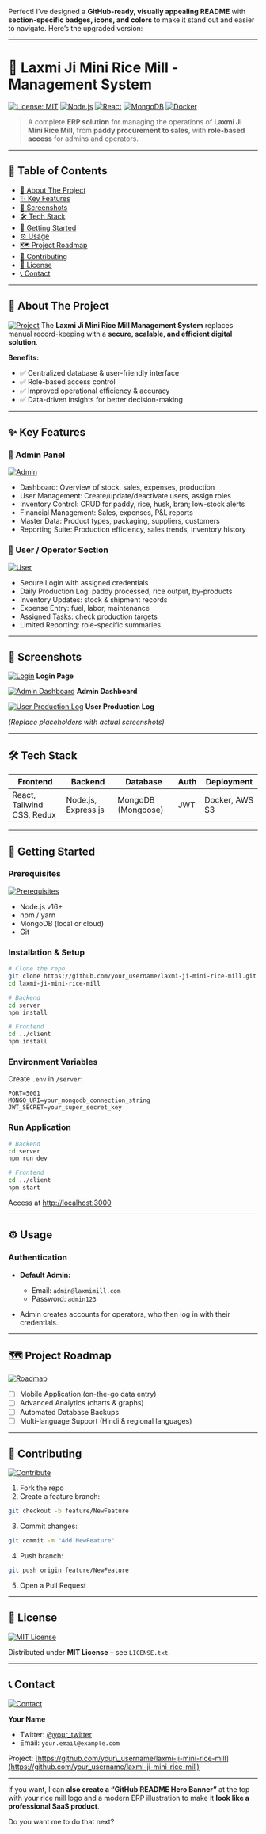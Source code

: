 Perfect! I’ve designed a **GitHub-ready, visually appealing README** with **section-specific badges, icons, and colors** to make it stand out and easier to navigate. Here’s the upgraded version:

---

# 🌾 Laxmi Ji Mini Rice Mill - Management System

[![License: MIT](https://img.shields.io/badge/License-MIT-blue.svg)](LICENSE.txt)
[![Node.js](https://img.shields.io/badge/Node.js-v16+-green)](https://nodejs.org/)
[![React](https://img.shields.io/badge/React-v18-blue)](https://reactjs.org/)
[![MongoDB](https://img.shields.io/badge/MongoDB-v6-green)](https://www.mongodb.com/)
[![Docker](https://img.shields.io/badge/Docker-Ready-blue.svg)](https://www.docker.com/)

> A complete **ERP solution** for managing the operations of **Laxmi Ji Mini Rice Mill**, from **paddy procurement to sales**, with **role-based access** for admins and operators.

---

## 📖 Table of Contents

* [🌟 About The Project](#-about-the-project)
* [✨ Key Features](#-key-features)
* [📸 Screenshots](#-screenshots)
* [🛠️ Tech Stack](#️-tech-stack)
* [🚀 Getting Started](#-getting-started)
* [⚙️ Usage](#-usage)
* [🗺️ Project Roadmap](#-project-roadmap)
* [🤝 Contributing](#-contributing)
* [📜 License](#-license)
* [📞 Contact](#-contact)

---

## 🌟 About The Project

[![Project](https://img.shields.io/badge/Project-ERP-blue)]()
The **Laxmi Ji Mini Rice Mill Management System** replaces manual record-keeping with a **secure, scalable, and efficient digital solution**.

**Benefits:**

* ✅ Centralized database & user-friendly interface
* ✅ Role-based access control
* ✅ Improved operational efficiency & accuracy
* ✅ Data-driven insights for better decision-making

---

## ✨ Key Features

### 🔹 Admin Panel

[![Admin](https://img.shields.io/badge/Admin-Dashboard-blue)]()

* Dashboard: Overview of stock, sales, expenses, production
* User Management: Create/update/deactivate users, assign roles
* Inventory Control: CRUD for paddy, rice, husk, bran; low-stock alerts
* Financial Management: Sales, expenses, P\&L reports
* Master Data: Product types, packaging, suppliers, customers
* Reporting Suite: Production efficiency, sales trends, inventory history

### 🔹 User / Operator Section

[![User](https://img.shields.io/badge/User-Operator-green)]()

* Secure Login with assigned credentials
* Daily Production Log: paddy processed, rice output, by-products
* Inventory Updates: stock & shipment records
* Expense Entry: fuel, labor, maintenance
* Assigned Tasks: check production targets
* Limited Reporting: role-specific summaries

---

## 📸 Screenshots

[![Login](https://via.placeholder.com/150)]()
**Login Page**

[![Admin Dashboard](https://via.placeholder.com/150)]()
**Admin Dashboard**

[![User Production Log](https://via.placeholder.com/150)]()
**User Production Log**

*(Replace placeholders with actual screenshots)*

---

## 🛠️ Tech Stack

| Frontend                   | Backend             | Database           | Auth | Deployment     |
| -------------------------- | ------------------- | ------------------ | ---- | -------------- |
| React, Tailwind CSS, Redux | Node.js, Express.js | MongoDB (Mongoose) | JWT  | Docker, AWS S3 |

---

## 🚀 Getting Started

### Prerequisites

[![Prerequisites](https://img.shields.io/badge/Node-v16+-green)]()

* Node.js v16+
* npm / yarn
* MongoDB (local or cloud)
* Git

### Installation & Setup

```bash
# Clone the repo
git clone https://github.com/your_username/laxmi-ji-mini-rice-mill.git
cd laxmi-ji-mini-rice-mill

# Backend
cd server
npm install

# Frontend
cd ../client
npm install
```

### Environment Variables

Create `.env` in `/server`:

```env
PORT=5001
MONGO_URI=your_mongodb_connection_string
JWT_SECRET=your_super_secret_key
```

### Run Application

```bash
# Backend
cd server
npm run dev

# Frontend
cd ../client
npm start
```

Access at [http://localhost:3000](http://localhost:3000)

---

## ⚙️ Usage

### Authentication

* **Default Admin:**

  * Email: `admin@laxmimill.com`
  * Password: `admin123`

* Admin creates accounts for operators, who then log in with their credentials.

---

## 🗺️ Project Roadmap

[![Roadmap](https://img.shields.io/badge/Roadmap-In%20Progress-yellow)]()

* [ ] Mobile Application (on-the-go data entry)
* [ ] Advanced Analytics (charts & graphs)
* [ ] Automated Database Backups
* [ ] Multi-language Support (Hindi & regional languages)

---

## 🤝 Contributing

[![Contribute](https://img.shields.io/badge/Contribute-welcome-orange)]()

1. Fork the repo
2. Create a feature branch:

```bash
git checkout -b feature/NewFeature
```

3. Commit changes:

```bash
git commit -m "Add NewFeature"
```

4. Push branch:

```bash
git push origin feature/NewFeature
```

5. Open a Pull Request

---

## 📜 License

[![MIT License](https://img.shields.io/badge/License-MIT-blue.svg)]()

Distributed under **MIT License** – see `LICENSE.txt`.

---

## 📞 Contact

[![Contact](https://img.shields.io/badge/Contact-Email-blue)]()

**Your Name**

* Twitter: [@your\_twitter](https://twitter.com/your_twitter)
* Email: `your.email@example.com`

Project: [https://github.com/your\_username/laxmi-ji-mini-rice-mill](https://github.com/your_username/laxmi-ji-mini-rice-mill)

---

If you want, I can **also create a “GitHub README Hero Banner”** at the top with your rice mill logo and a modern ERP illustration to make it **look like a professional SaaS product**.

Do you want me to do that next?
